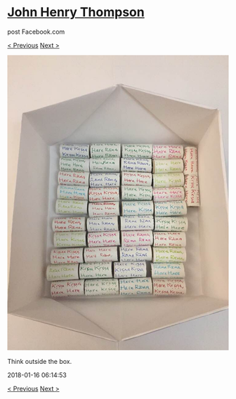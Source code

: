 # [John Henry Thompson](../README.md)
post Facebook.com

[< Previous](2018-02-01-2.md) [Next >](2018-01-16-2.md)

[![](../media/2018-01-16/Timeline-Photos-Think-outside-the-box.jpg)](../README.md)

Think outside the box.

2018-01-16 06:14:53

[< Previous](2018-02-01-2.md) [Next >](2018-01-16-2.md)